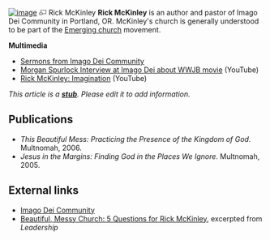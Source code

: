 [![image](images/thumb/9/9e/RickMcKinley.jpg/180px-RickMcKinley.jpg)](http://www.theopedia.com/File:RickMcKinley.jpg)
[![image](data:image/png;base64,iVBORw0KGgoAAAANSUhEUgAAAA8AAAALCAAAAACFLIiAAAAAAnRSTlMA/1uRIrUAAABPSURBVAjXY/j///+5vXDwjAHIr26ZAgXZe8H8a/+hoIcw/9nevdVL9+79DuPvzQYZFPUezu8BMZLXgkExnD8HAu6hqv//n+HZVjD4DuUDAKlChD3fj6aPAAAAAElFTkSuQmCC)](http://www.theopedia.com/File:RickMcKinley.jpg "Enlarge")
Rick McKinley
**Rick McKinley** is an author and pastor of Imago Dei Community in
Portland, OR. McKinley's church is generally understood to be part
of the [Emerging church](Emerging_church "Emerging church")
movement.

**Multimedia**

-   [Sermons from Imago Dei Community](http://www.imagodeicommunity.com/information/sermons/)
-   [Morgan Spurlock Interview at Imago Dei about WWJB movie](http://www.youtube.com/watch?v=NEaDUQlIlGA)
    (YouTube)
-   [Rick McKinley: Imagination](http://www.youtube.com/watch?v=8geCU-HLoa8)
    (YouTube)

*This article is a **[stub](http://www.theopedia.com/Category:Theopedia_stubs "Category:Theopedia stubs")**. Please edit it to add information.*
## Publications

-   *This Beautiful Mess: Practicing the Presence of the Kingdom of God*.
    Multnomah, 2006.
-   *Jesus in the Margins: Finding God in the Places We Ignore*.
    Multnomah, 2005.

## External links

-   [Imago Dei Community](http://www.imagodeicommunity.com/)
-   [Beautiful, Messy Church: 5 Questions for Rick McKinley](http://www.christianitytoday.com/leaders/newsletter/2007/cln71224.html),
    excerpted from *Leadership*



